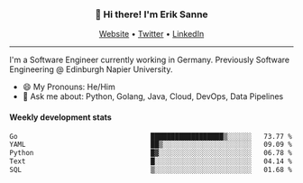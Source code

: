 <h3 align="center">👋 Hi there! I'm Erik Sanne</h3>
<p align="center">
  <a href="https://eriksanne.com">Website</a> •
  <a href="https://twitter.com/ErikKonradSanne">Twitter</a> •
  <a href="https://www.linkedin.com/in/eriksanne/">LinkedIn</a>
</p>

---
I'm a Software Engineer currently working in Germany. Previously Software Engineering @ Edinburgh Napier University.

- 😄 My Pronouns: He/Him
- 💬 Ask me about: Python, Golang, Java, Cloud, DevOps, Data Pipelines

<h4>Weekly development stats</h4>
<!--START_SECTION:waka-->

```txt
Go                                 ██████████████████▒░░░░░░   73.77 %
YAML                               ██▒░░░░░░░░░░░░░░░░░░░░░░   09.09 %
Python                             █▓░░░░░░░░░░░░░░░░░░░░░░░   06.78 %
Text                               █░░░░░░░░░░░░░░░░░░░░░░░░   04.14 %
SQL                                ▒░░░░░░░░░░░░░░░░░░░░░░░░   01.68 %
```

<!--END_SECTION:waka-->
